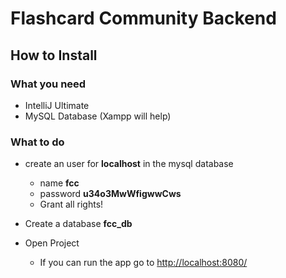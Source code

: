 # Flashcard Community Backend

## How to Install

### What you need

  - IntelliJ Ultimate
  - MySQL Database (Xampp will help)

### What to do

  - create an user for **localhost** in the mysql database
      - name **fcc**
      - password **u34o3MwWfigwwCws**
      - Grant all rights!

  - Create a database **fcc_db**


  - Open Project
      - If you can run the app go to [http://localhost:8080/](http://localhost:8080/)
